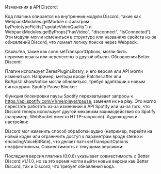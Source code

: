 Изменения в API Discord:

Код плагина опирается на внутренние модули Discord, такие как WebpackModules.getModule с фильтром byPrototypeFields("updateVideoQuality") и WebpackModules.getByProps("hasVideo", "disconnect", "isConnected"). Эти модули могли измениться в структуре или названиях свойств из-за обновлений Discord, что ломает логику поиска через Webpack.

Свойства, такие как conn.setTransportOptions, могли быть переименованы или перенесены в другой объект.
Обновления Better Discord:

Плагин использует ZeresPluginLibrary, и его версия или API могли измениться. Например, методы вроде Patcher.after или BdApi.UI.showNotice могли обновиться, требуя адаптации к новым сигнатурам.
Spotify Pause Blocker:

Функция блокировки паузы Spotify перехватывает запросы к https://api.spotify.com/v1/me/player/pause, заменяя их на play. Это могло перестать работать из-за изменений в API Spotify или из-за того, что Discord теперь использует другой механизм взаимодействия со Spotify (например, WebSocket вместо HTTP-запросов).
Аудиокодеки и настройки:

Discord мог изменить способ обработки аудио (например, перейти на новый кодек или ограничить доступ к параметрам вроде stereo и encodingVoiceBitRate), что делает патч setTransportOptions неэффективным.
Совместимость с текущими версиями:

Последняя версия плагина (0.0.6) указывает совместимость с Better Discord v1.11.0, но за это время могли выйти новые версии как Better Discord, так и Discord, что требует обновления кода.
